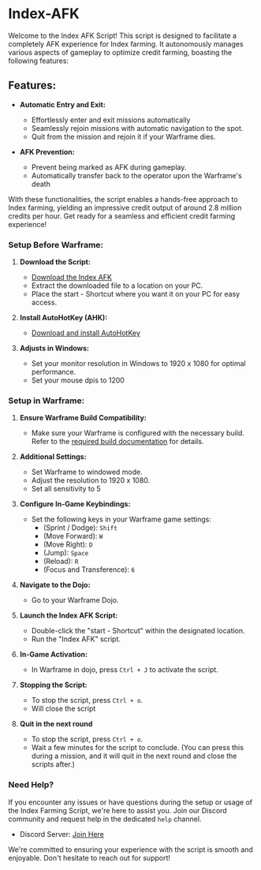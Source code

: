 # Index-AFK

Welcome to the Index AFK Script! This script is designed to facilitate a completely AFK experience for Index farming. It autonomously manages various aspects of gameplay to optimize credit farming, boasting the following features:


## Features:

- **Automatic Entry and Exit:**
  - Effortlessly enter and exit missions automatically
  - Seamlessly rejoin missions with automatic navigation to the spot.
  - Quit from the mission and rejoin it if your Warframe dies.

- **AFK Prevention:**
  - Prevent being marked as AFK during gameplay.
  - Automatically transfer back to the operator upon the Warframe's death


With these functionalities, the script enables a hands-free approach to Index farming, yielding an impressive credit output of around 2.8 million credits per hour. Get ready for a seamless and efficient credit farming experience!


### Setup Before Warframe:

1. **Download the Script:**
   - [Download the Index AFK ](https://github.com/Tom25JSP/Index-AFK/releases/download/Aspect_25/Index.AFK.v1.0.zip)
   - Extract the downloaded file to a location on your PC.
   - Place the start - Shortcut where you want it on your PC for easy access.

2. **Install AutoHotKey (AHK):**
   - [Download and install AutoHotKey](https://www.autohotkey.com/)

3. **Adjusts in Windows:**
   - Set your monitor resolution in Windows to 1920 x 1080 for optimal performance.
   - Set your mouse dpis to 1200


### Setup in Warframe:

1. **Ensure Warframe Build Compatibility:**
   - Make sure your Warframe is configured with the necessary build. Refer to the [required build documentation](https://tinyurl.com/the-ultimate-afk-index-guide) for details.

2. **Additional Settings:**
   - Set Warframe to windowed mode.
   - Adjust the resolution to 1920 x 1080.
   - Set all sensitivity to 5

3. **Configure In-Game Keybindings:**
   - Set the following keys in your Warframe game settings:
      - (Sprint / Dodge): `Shift`
      - (Move Forward): `W`
      - (Move Right): `D`
      - (Jump): `Space`
      - (Reload): `R`
      - (Focus and Transference): `6`

4. **Navigate to the Dojo:**
   - Go to your Warframe Dojo.

5. **Launch the Index AFK Script:**
   - Double-click the "start - Shortcut" within the designated location.
   - Run the "Index AFK" script.

6. **In-Game Activation:**
   - In Warframe in dojo, press `Ctrl + J` to activate the script.

7. **Stopping the Script:**
   - To stop the script, press `Ctrl + o`.
   - Will close the script

8. **Quit in the next round**
   - To stop the script, press `Ctrl + o`.
   - Wait a few minutes for the script to conclude. (You can press this during a mission, and it will quit in the next round and close the scripts after.)


### Need Help?

If you encounter any issues or have questions during the setup or usage of the Index Farming Script, we're here to assist you. Join our Discord community and request help in the dedicated `help` channel.

- Discord Server: [Join Here](https://discord.gg/NxkySZv7dm)

We're committed to ensuring your experience with the script is smooth and enjoyable. Don't hesitate to reach out for support!
